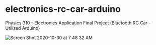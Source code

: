 # electronics-rc-car-arduino
Physics 310 - Electronics Application Final Project (Bluetooth RC Car - Utilized Arduino)


![Screen Shot 2020-10-30 at 7 48 32 AM](https://user-images.githubusercontent.com/58006796/97739744-593b5d00-1a84-11eb-978a-6edfc050e139.png)
